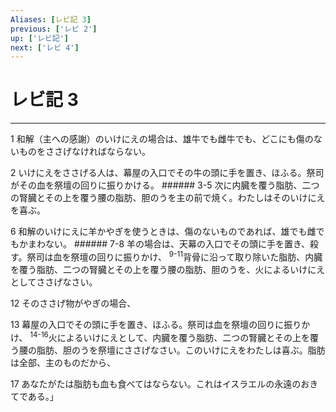 ```yaml
---
Aliases: [レビ記 3]
previous: ['レビ 2']
up: ['レビ記']
next: ['レビ 4']
---
```

# レビ記 3

***




1 
和解（主への感謝）のいけにえの場合は、雄牛でも雌牛でも、どこにも傷のないものをささげなければならない。 



2 
いけにえをささげる人は、幕屋の入口でその牛の頭に手を置き、ほふる。祭司がその血を祭壇の回りに振りかける。 ###### 3-5 次に内臓を覆う脂肪、二つの腎臓とその上を覆う腰の脂肪、胆のうを主の前で焼く。わたしはそのいけにえを喜ぶ。 



6 
和解のいけにえに羊かやぎを使うときは、傷のないものであれば、雄でも雌でもかまわない。 ###### 7-8 羊の場合は、天幕の入口でその頭に手を置き、殺す。祭司は血を祭壇の回りに振りかけ、 <sup class="versenum">9-11</sup>背骨に沿って取り除いた脂肪、内臓を覆う脂肪、二つの腎臓とその上を覆う腰の脂肪、胆のうを、火によるいけにえとしてささげなさい。 



12 
そのささげ物がやぎの場合、 



13 
幕屋の入口でその頭に手を置き、ほふる。祭司は血を祭壇の回りに振りかけ、 <sup class="versenum">14-16</sup>火によるいけにえとして、内臓を覆う脂肪、二つの腎臓とその上を覆う腰の脂肪、胆のうを祭壇にささげなさい。このいけにえをわたしは喜ぶ。脂肪は全部、主のものだから、 



17 
あなたがたは脂肪も血も食べてはならない。これはイスラエルの永遠のおきてである。」
